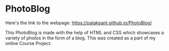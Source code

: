# PhotoBlog

Here's the link to the webpage: https://palakpant.github.io/PhotoBlog/

This PhotoBlog is made with the help of HTML and CSS which showcases a variety of photos in the form of a blog. This was created as a part of my online Course Project. 
